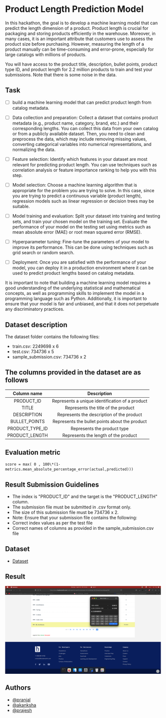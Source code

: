 # Product Length Prediction Model

In this hackathon, the goal is to develop a machine learning model that can predict the length dimension of a product. Product length is crucial for packaging and storing products efficiently in the warehouse. Moreover, in many cases, it is an important attribute that customers use to assess the product size before purchasing. However, measuring the length of a product manually can be time-consuming and error-prone, especially for large catalogs with millions of products.

You will have access to the product title, description, bullet points, product type ID, and product length for 2.2 million products to train and test your submissions. Note that there is some noise in the data.

## Task

- [ ] build a machine learning model that can predict product length from catalog metadata.

- [ ] Data collection and preparation: Collect a dataset that contains product metadata (e.g., product name, category, brand, etc.) and their corresponding lengths. You can collect this data from your own catalog or from a publicly available dataset. Then, you need to clean and preprocess the data, which may include removing missing values, converting categorical variables into numerical representations, and normalizing the data.

- [ ] Feature selection: Identify which features in your dataset are most relevant for predicting product length. You can use techniques such as correlation analysis or feature importance ranking to help you with this step.

- [ ] Model selection: Choose a machine learning algorithm that is appropriate for the problem you are trying to solve. In this case, since you are trying to predict a continuous variable (product length), regression models such as linear regression or decision trees may be suitable.

- [ ] Model training and evaluation: Split your dataset into training and testing sets, and train your chosen model on the training set. Evaluate the performance of your model on the testing set using metrics such as mean absolute error (MAE) or root mean squared error (RMSE).

- [ ] Hyperparameter tuning: Fine-tune the parameters of your model to improve its performance. This can be done using techniques such as grid search or random search.

- [ ] Deployment: Once you are satisfied with the performance of your model, you can deploy it in a production environment where it can be used to predict product lengths based on catalog metadata.

It is important to note that building a machine learning model requires a good understanding of the underlying statistical and mathematical concepts, as well as programming skills to implement the model in a programming language such as Python. Additionally, it is important to ensure that your model is fair and unbiased, and that it does not perpetuate any discriminatory practices.

## Dataset description

The dataset folder contains the following files:

- train.csv: 2249698 x 6
- test.csv: 734736 x 5
- sample_submission.csv: 734736 x 2

## The columns provided in the dataset are as follows

| Column name     | Description                                     |
| :---------:     | :--------:                                      |
| PRODUCT_ID      | Represents a unique identification of a product |
| TITLE           | Represents the title of the product             |
| DESCRIPTION     | Represents the description of the product       |
| BULLET_POINTS   | Represents the bullet points about the product  |
| PRODUCT_TYPE_ID | Represents the product type                     |
| PRODUCT_LENGTH  | Represents the length of the product            |

## Evaluation metric

```
score = max( 0 , 100\*(1-metrics.mean_absolute_percentage_error(actual,predicted)))
```

## Result Submission Guidelines

- The index is "PRODUCT_ID" and the target is the "PRODUCT_LENGTH" column.
- The submission file must be submitted in .csv format only.
- The size of this submission file must be 734736 x 2.
- Note: Ensure that your submission file contains the following:
- Correct index values as per the test file
- Correct names of columns as provided in the sample_submission.csv file

## Dataset

- [Dataset](https://s3-ap-southeast-1.amazonaws.com/he-public-data/datasetb2d9982.zip)

## Result

![Result](./assets/result.png?raw=true "Result")

## Authors

- [@pranjal]()
- [@akanksha]()
- [@prajesh]()
